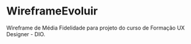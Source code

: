 # WireframeEvoluir
 Wireframe de Média Fidelidade para projeto do curso de Formação UX Designer - DIO.
